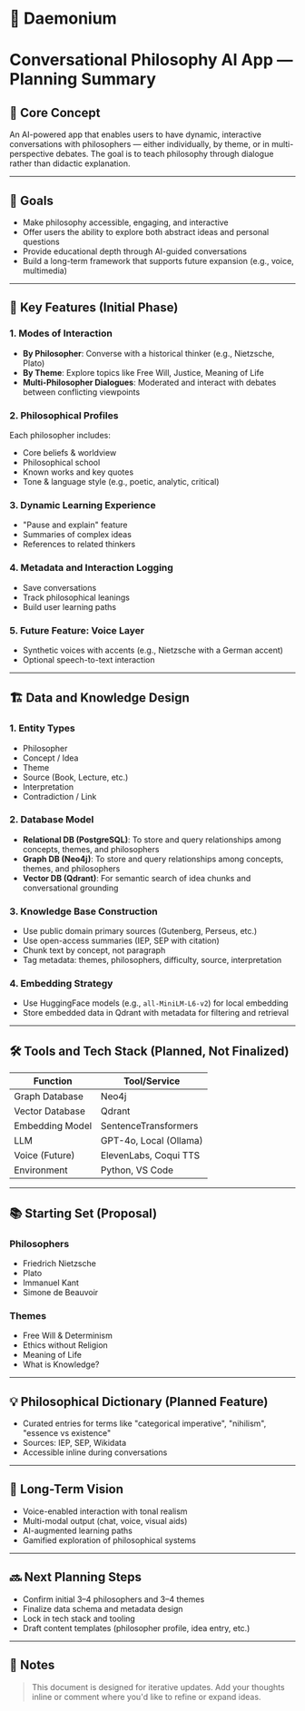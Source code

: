 # 🧠 Daemonium 
# Conversational Philosophy AI App — Planning Summary

## 🧠 Core Concept
An AI-powered app that enables users to have dynamic, interactive conversations with philosophers — either individually, by theme, or in multi-perspective debates. The goal is to teach philosophy through dialogue rather than didactic explanation.

---

## 🎯 Goals
- Make philosophy accessible, engaging, and interactive
- Offer users the ability to explore both abstract ideas and personal questions
- Provide educational depth through AI-guided conversations
- Build a long-term framework that supports future expansion (e.g., voice, multimedia)

---

## 🔑 Key Features (Initial Phase)

### 1. **Modes of Interaction**
- **By Philosopher**: Converse with a historical thinker (e.g., Nietzsche, Plato)
- **By Theme**: Explore topics like Free Will, Justice, Meaning of Life
- **Multi-Philosopher Dialogues**: Moderated and interact with debates between conflicting viewpoints

### 2. **Philosophical Profiles**
Each philosopher includes:
- Core beliefs & worldview
- Philosophical school
- Known works and key quotes
- Tone & language style (e.g., poetic, analytic, critical)

### 3. **Dynamic Learning Experience**
- "Pause and explain" feature
- Summaries of complex ideas
- References to related thinkers

### 4. **Metadata and Interaction Logging**
- Save conversations
- Track philosophical leanings
- Build user learning paths

### 5. **Future Feature: Voice Layer**
- Synthetic voices with accents (e.g., Nietzsche with a German accent)
- Optional speech-to-text interaction

---

## 🏗️ Data and Knowledge Design

### 1. **Entity Types**
- Philosopher
- Concept / Idea
- Theme
- Source (Book, Lecture, etc.)
- Interpretation
- Contradiction / Link

### 2. **Database Model**
- **Relational DB (PostgreSQL)**: To store and query relationships among concepts, themes, and philosophers
- **Graph DB (Neo4j)**: To store and query relationships among concepts, themes, and philosophers
- **Vector DB (Qdrant)**: For semantic search of idea chunks and conversational grounding

### 3. **Knowledge Base Construction**
- Use public domain primary sources (Gutenberg, Perseus, etc.)
- Use open-access summaries (IEP, SEP with citation)
- Chunk text by concept, not paragraph
- Tag metadata: themes, philosophers, difficulty, source, interpretation

### 4. **Embedding Strategy**
- Use HuggingFace models (e.g., `all-MiniLM-L6-v2`) for local embedding
- Store embedded data in Qdrant with metadata for filtering and retrieval

---

## 🛠️ Tools and Tech Stack (Planned, Not Finalized)

| Function                  | Tool/Service          |
|--------------------------|-----------------------|
| Graph Database           | Neo4j                 |
| Vector Database          | Qdrant                |
| Embedding Model          | SentenceTransformers |
| LLM                      | GPT-4o, Local (Ollama) |
| Voice (Future)           | ElevenLabs, Coqui TTS |
| Environment              | Python, VS Code       |

---

## 📚 Starting Set (Proposal)

### Philosophers
- Friedrich Nietzsche
- Plato
- Immanuel Kant
- Simone de Beauvoir

### Themes
- Free Will & Determinism
- Ethics without Religion
- Meaning of Life
- What is Knowledge?

---

## 💡 Philosophical Dictionary (Planned Feature)
- Curated entries for terms like "categorical imperative", "nihilism", "essence vs existence"
- Sources: IEP, SEP, Wikidata
- Accessible inline during conversations

---

## 🧭 Long-Term Vision
- Voice-enabled interaction with tonal realism
- Multi-modal output (chat, voice, visual aids)
- AI-augmented learning paths
- Gamified exploration of philosophical systems

---

## 🔜 Next Planning Steps
- Confirm initial 3–4 philosophers and 3–4 themes
- Finalize data schema and metadata design
- Lock in tech stack and tooling
- Draft content templates (philosopher profile, idea entry, etc.)

---

## 📝 Notes
> This document is designed for iterative updates. Add your thoughts inline or comment where you'd like to refine or expand ideas.

